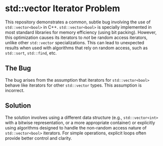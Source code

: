 # std::vector<bool> Iterator Problem

This repository demonstrates a common, subtle bug involving the use of `std::vector<bool>` in C++.  `std::vector<bool>` is specially implemented in most standard libraries for memory efficiency (using bit packing).  However, this optimization causes its iterators to *not* be random access iterators, unlike other `std::vector` specializations. This can lead to unexpected results when used with algorithms that rely on random access, such as `std::sort`, `std::find`, etc.

## The Bug
The bug arises from the assumption that iterators for `std::vector<bool>` behave like iterators for other `std::vector` types.  This assumption is incorrect.

## Solution
The solution involves using a different data structure (e.g., `std::vector<int>` with a bitwise representation, or a more appropriate container) or explicitly using algorithms designed to handle the non-random access nature of `std::vector<bool>` iterators. For simple operations, explicit loops often provide better control and clarity.
